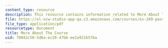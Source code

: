 ```yaml
---
content_type: resource
description: This resource contains information related to More About The Course.
file: https://ol-ocw-studio-app-qa.s3.amazonaws.com/courses/es-269-passing-flexibility-in-race-and-gender-spring-2009/70042c505d6aec2047b6ee2a921b57ba_MITES_269S09_lec1_Class1.pdf
file_type: application/pdf
resourcetype: Document
title: More About The Course
uid: 70042c50-5d6a-ec20-47b6-ee2a921b57ba
---
```

